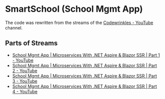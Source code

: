 # SmartSchool (School Mgmt App)

The code was rewritten from the streams of the [Codewrinkles - YouTube](https://www.youtube.com/@Codewrinkles) channel.

## Parts of Streams
- [School Mgmt App | Microservices With .NET Aspire & Blazor SSR | Part 1 - YouTube](https://youtu.be/dftmYBuZOLA)
- [School Mgmt App | Microservices With .NET Aspire & Blazor SSR | Part 2 - YouTube](https://youtu.be/LWZaEjUPcVA)
- [School Mgmt App | Microservices With .NET Aspire & Blazor SSR | Part 3 - YouTube](https://youtu.be/mwOj15ZtgJI)
- [School Mgmt App | Microservices With .NET Aspire & Blazor SSR | Part 4 - YouTube](https://youtu.be/S7mP4upcLmg)

